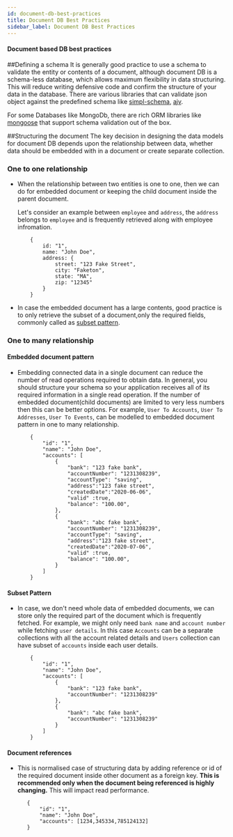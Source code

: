 ```yaml
---
id: document-db-best-practices
title: Document DB Best Practices
sidebar_label: Document DB Best Practices
---
```


#### Document based DB best practices

##Defining a schema
It is generally good practice to use a schema to validate the entity or contents of a document, although document DB is a schema-less database, which allows maximum flexibility in data structuring. 
This will reduce writing defensive code and confirm the structure of your data in the database.
There are various libraries that can validate json object against the predefined schema like
[simpl-schema](https://www.npmjs.com/package/simpl-schema), [ajv](https://ajv.js.org/). 

For some Databases like MongoDb, there are rich ORM libraries like [mongoose](https://mongoosejs.com/docs/) that support schema validation out of the box.

##Structuring the document
The key decision in designing the data models for document DB depends upon the relationship between data, whether data should be embedded with in a document or
create separate collection.

### One to one relationship
- When the relationship between two entities is one to one, then we can do for embedded document or keeping the child document inside the parent document.
    
    Let's consider an example between `employee` and `address`, the `address` belongs to `employee` and is frequently retrieved along with employee infromation.
    ```
        {
            id: "1",
            name: "John Doe",
            address: {
                street: "123 Fake Street",
                city: "Faketon",
                state: "MA",
                zip: "12345"
            }
        }  
    ```   
- In case the embedded document has a large contents, good practice is to only retrieve the subset of a document,only the required fields, commonly called as [subset pattern](https://docs.mongodb.com/manual/tutorial/model-embedded-one-to-many-relationships-between-documents/#subset-pattern).

### One to many relationship

#### Embedded document pattern
- Embedding connected data in a single document can reduce the number of read operations required to obtain data. 
    In general, you should structure your schema so your application receives all of its required information in a single read operation.
    If the number of embedded document(child documents) are limited to very less numbers then this can be better options.
    For example, `User To Accounts`, `User To Addresses`, `User To Events`, can be modelled to embedded document pattern in one to many relationship.
    
    ```
        {
            "id": "1",
            "name": "John Doe",
            "accounts": [
                {
                    "bank": "123 fake bank",
                    "accountNumber": "1231308239",
                    "accountType": "saving",
                    "address":"123 fake street",
                    "createdDate":"2020-06-06",
                    "valid" :true,
                    "balance": "100.00",
                },
                {
                    "bank": "abc fake bank",
                    "accountNumber": "1231308239",
                    "accountType": "saving",
                    "address":"123 fake street",
                    "createdDate":"2020-07-06",
                    "valid" :true,
                    "balance": "100.00",
                }
            ]
        }

    ```
  
#### Subset Pattern
-  In case, we don't need whole data of embedded documents, we can store only the required part of the document which is frequently fetched.
  For example, we might only need `bank name` and `account number` while fetching `user details`.
  In this case `Accounts` can be a separate collections with all the account related details and `Users` collection can have subset of `accounts` inside each user details.
   
    ```
        {
            "id": "1",
            "name": "John Doe",
            "accounts": [
                {
                    "bank": "123 fake bank",
                    "accountNumber": "1231308239"
                },
                {
                    "bank": "abc fake bank",
                    "accountNumber": "1231308239"
                }
            ]
        }

    ```
   
#### Document references

- This is normalised case of structuring data by adding reference or id of the required document inside other document as a foreign key.
**This is recommended only when the document being referenced is highly changing.**
This will impact read performance.

     ```
        {
            "id": "1",
            "name": "John Doe",
            "accounts": [1234,345334,785124132]
        }

    ```
